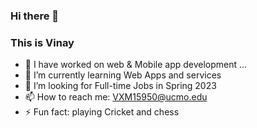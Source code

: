 ### Hi there 👋
 
### This is Vinay 


- 🔭 I have worked on web & Mobile app development ...
- 🌱 I’m currently learning Web Apps and services
- 👯 I’m looking for Full-time Jobs in Spring 2023 
- 📫 How to reach me: VXM15950@ucmo.edu
- ⚡ Fun fact: playing Cricket and chess
